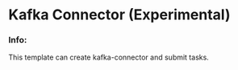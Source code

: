 # Kafka Connector  (Experimental)


### Info:

 This template can create kafka-connector and submit tasks.


